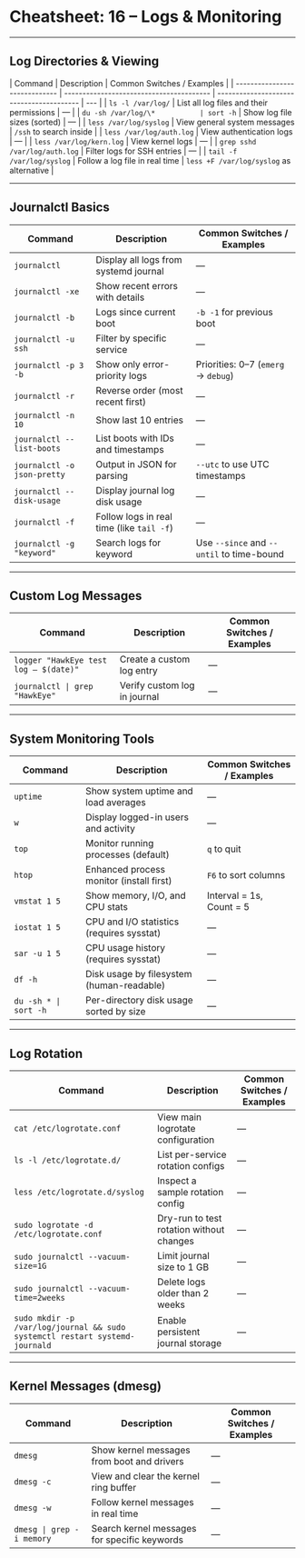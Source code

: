 # Cheatsheet: 16 – Logs & Monitoring

---

## Log Directories & Viewing

| Command                       | Description                              | Common Switches / Examples               |
| ----------------------------- | ---------------------------------------- | ---------------------------------------- | --- |
| `ls -l /var/log/`             | List all log files and their permissions | —                                        |
| `du -sh /var/log/\*           | sort -h`                                 | Show log file sizes (sorted)             | —   |
| `less /var/log/syslog`        | View general system messages             | `/ssh` to search inside                  |
| `less /var/log/auth.log`      | View authentication logs                 | —                                        |
| `less /var/log/kern.log`      | View kernel logs                         | —                                        |
| `grep sshd /var/log/auth.log` | Filter logs for SSH entries              | —                                        |
| `tail -f /var/log/syslog`     | Follow a log file in real time           | `less +F /var/log/syslog` as alternative |

---

## Journalctl Basics

| Command                     | Description                               | Common Switches / Examples                |
| --------------------------- | ----------------------------------------- | ----------------------------------------- |
| `journalctl`                | Display all logs from systemd journal     | —                                         |
| `journalctl -xe`            | Show recent errors with details           | —                                         |
| `journalctl -b`             | Logs since current boot                   | `-b -1` for previous boot                 |
| `journalctl -u ssh`         | Filter by specific service                | —                                         |
| `journalctl -p 3 -b`        | Show only error-priority logs             | Priorities: 0–7 (`emerg` → `debug`)       |
| `journalctl -r`             | Reverse order (most recent first)         | —                                         |
| `journalctl -n 10`          | Show last 10 entries                      | —                                         |
| `journalctl --list-boots`   | List boots with IDs and timestamps        | —                                         |
| `journalctl -o json-pretty` | Output in JSON for parsing                | `--utc` to use UTC timestamps             |
| `journalctl --disk-usage`   | Display journal log disk usage            | —                                         |
| `journalctl -f`             | Follow logs in real time (like `tail -f`) | —                                         |
| `journalctl -g "keyword"`   | Search logs for keyword                   | Use `--since` and `--until` to time-bound |

---

## Custom Log Messages

| Command                               | Description                  | Common Switches / Examples |
| ------------------------------------- | ---------------------------- | -------------------------- |
| `logger "HawkEye test log – $(date)"` | Create a custom log entry    | —                          |
| `journalctl \| grep "HawkEye"`        | Verify custom log in journal | —                          |

---

## System Monitoring Tools

| Command               | Description                               | Common Switches / Examples |
| --------------------- | ----------------------------------------- | -------------------------- |
| `uptime`              | Show system uptime and load averages      | —                          |
| `w`                   | Display logged-in users and activity      | —                          |
| `top`                 | Monitor running processes (default)       | `q` to quit                |
| `htop`                | Enhanced process monitor (install first)  | `F6` to sort columns       |
| `vmstat 1 5`          | Show memory, I/O, and CPU stats           | Interval = 1s, Count = 5   |
| `iostat 1 5`          | CPU and I/O statistics (requires sysstat) | —                          |
| `sar -u 1 5`          | CPU usage history (requires sysstat)      | —                          |
| `df -h`               | Disk usage by filesystem (human-readable) | —                          |
| `du -sh * \| sort -h` | Per-directory disk usage sorted by size   | —                          |

---

## Log Rotation

| Command                                                                     | Description                              | Common Switches / Examples |
| --------------------------------------------------------------------------- | ---------------------------------------- | -------------------------- |
| `cat /etc/logrotate.conf`                                                   | View main logrotate configuration        | —                          |
| `ls -l /etc/logrotate.d/`                                                   | List per-service rotation configs        | —                          |
| `less /etc/logrotate.d/syslog`                                              | Inspect a sample rotation config         | —                          |
| `sudo logrotate -d /etc/logrotate.conf`                                     | Dry-run to test rotation without changes | —                          |
| `sudo journalctl --vacuum-size=1G`                                          | Limit journal size to 1 GB               | —                          |
| `sudo journalctl --vacuum-time=2weeks`                                      | Delete logs older than 2 weeks           | —                          |
| `sudo mkdir -p /var/log/journal && sudo systemctl restart systemd-journald` | Enable persistent journal storage        | —                          |

---

## Kernel Messages (dmesg)

| Command                   | Description                                  | Common Switches / Examples |
| ------------------------- | -------------------------------------------- | -------------------------- |
| `dmesg`                   | Show kernel messages from boot and drivers   | —                          |
| `dmesg -c`                | View and clear the kernel ring buffer        | —                          |
| `dmesg -w`                | Follow kernel messages in real time          | —                          |
| `dmesg \| grep -i memory` | Search kernel messages for specific keywords | —                          |

```

```
